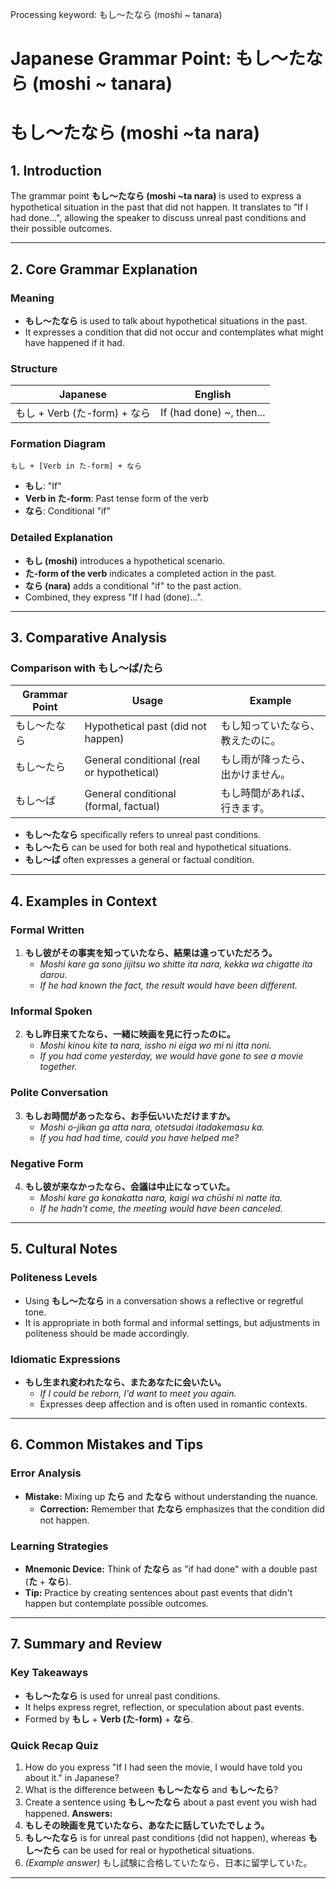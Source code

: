 Processing keyword: もし～たなら (moshi ~ tanara)
# Japanese Grammar Point: もし～たなら (moshi ~ tanara)
# もし～たなら (moshi ~ta nara)
## 1. Introduction
The grammar point **もし～たなら (moshi ~ta nara)** is used to express a hypothetical situation in the past that did not happen. It translates to "If I had done...", allowing the speaker to discuss unreal past conditions and their possible outcomes.

---
## 2. Core Grammar Explanation
### Meaning
- **もし～たなら** is used to talk about hypothetical situations in the past.
- It expresses a condition that did not occur and contemplates what might have happened if it had.
### Structure
| Japanese                       | English                              |
| ------------------------------ | ------------------------------------ |
| もし + Verb (た-form) + なら    | If (had done) ~, then...             |
### Formation Diagram
```plaintext
もし + [Verb in た-form] + なら
```
- **もし**: "If"
- **Verb in た-form**: Past tense form of the verb
- **なら**: Conditional "if"
### Detailed Explanation
- **もし (moshi)** introduces a hypothetical scenario.
- **た-form of the verb** indicates a completed action in the past.
- **なら (nara)** adds a conditional "if" to the past action.
- Combined, they express "If I had (done)...".
---
## 3. Comparative Analysis
### Comparison with もし～ば/たら
| Grammar Point      | Usage                                          | Example                                 |
| ------------------ | ---------------------------------------------- | --------------------------------------- |
| もし～たなら        | Hypothetical past (did not happen)             | もし知っていたなら、教えたのに。         |
| もし～たら          | General conditional (real or hypothetical)     | もし雨が降ったら、出かけません。         |
| もし～ば            | General conditional (formal, factual)          | もし時間があれば、行きます。             |
- **もし～たなら** specifically refers to unreal past conditions.
- **もし～たら** can be used for both real and hypothetical situations.
- **もし～ば** often expresses a general or factual condition.
---
## 4. Examples in Context
### Formal Written
1. **もし彼がその事実を知っていたなら、結果は違っていただろう。**
   - *Moshi kare ga sono jijitsu wo shitte ita nara, kekka wa chigatte ita darou.*
   - *If he had known the fact, the result would have been different.*
### Informal Spoken
2. **もし昨日来てたなら、一緒に映画を見に行ったのに。**
   - *Moshi kinou kite ta nara, issho ni eiga wo mi ni itta noni.*
   - *If you had come yesterday, we would have gone to see a movie together.*
### Polite Conversation
3. **もしお時間があったなら、お手伝いいただけますか。**
   - *Moshi o-jikan ga atta nara, otetsudai itadakemasu ka.*
   - *If you had had time, could you have helped me?*
### Negative Form
4. **もし彼が来なかったなら、会議は中止になっていた。**
   - *Moshi kare ga konakatta nara, kaigi wa chūshi ni natte ita.*
   - *If he hadn't come, the meeting would have been canceled.*
---
## 5. Cultural Notes
### Politeness Levels
- Using **もし～たなら** in a conversation shows a reflective or regretful tone.
- It is appropriate in both formal and informal settings, but adjustments in politeness should be made accordingly.
### Idiomatic Expressions
- **もし生まれ変われたなら、またあなたに会いたい。**
  - *If I could be reborn, I'd want to meet you again.*
  - Expresses deep affection and is often used in romantic contexts.
---
## 6. Common Mistakes and Tips
### Error Analysis
- **Mistake:** Mixing up **たら** and **たなら** without understanding the nuance.
  - **Correction:** Remember that **たなら** emphasizes that the condition did not happen.
### Learning Strategies
- **Mnemonic Device:** Think of **たなら** as "if had done" with a double past (**た** + **なら**).
- **Tip:** Practice by creating sentences about past events that didn't happen but contemplate possible outcomes.
---
## 7. Summary and Review
### Key Takeaways
- **もし～たなら** is used for unreal past conditions.
- It helps express regret, reflection, or speculation about past events.
- Formed by **もし** + **Verb (た-form)** + **なら**.
### Quick Recap Quiz
1. How do you express "If I had seen the movie, I would have told you about it." in Japanese?
2. What is the difference between **もし～たなら** and **もし～たら**?
3. Create a sentence using **もし～たなら** about a past event you wish had happened.
**Answers:**
1. **もしその映画を見ていたなら、あなたに話していたでしょう。**
2. **もし～たなら** is for unreal past conditions (did not happen), whereas **もし～たら** can be used for real or hypothetical situations.
3. *(Example answer)* もし試験に合格していたなら、日本に留学していた。
---
